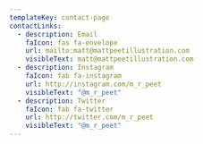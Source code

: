 ```yaml
---
templateKey: contact-page
contactLinks:
  - description: Email
    faIcon: fas fa-envelope
    url: mailto:matt@mattpeetillustration.com
    visibleText: matt@mattpeetillustration.com
  - description: Instagram
    faIcon: fab fa-instagram
    url: http://instagram.com/m_r_peet
    visibleText: "@m_r_peet"
  - description: Twitter
    faIcon: fab fa-twitter
    url: http://twitter.com/m_r_peet
    visibleText: "@m_r_peet"
---
```

